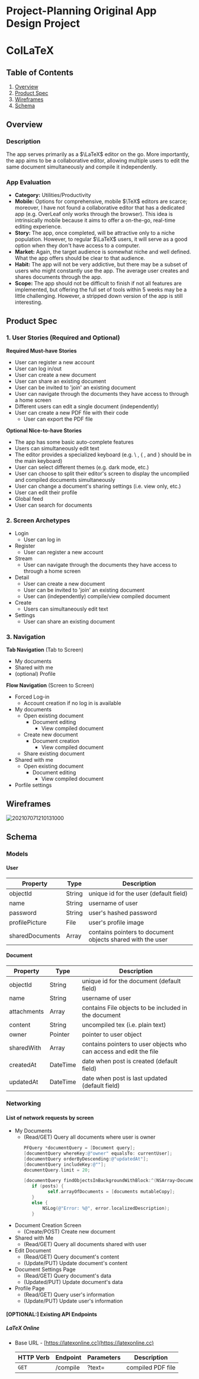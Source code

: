 Project-Planning
Original App Design Project
===

# ColLaTeX

## Table of Contents
1. [Overview](#Overview)
1. [Product Spec](#Product-Spec)
1. [Wireframes](#Wireframes)
2. [Schema](#Schema)

## Overview
### Description
The app serves primarily as a $\LaTeX$ editor on the go. More importantly, the app aims to be a collaborative editor, allowing multiple users to edit the same document simultaneously and compile it independently.

### App Evaluation
- **Category:** Utilities/Productivity
- **Mobile:** Options for comprehensive, mobile $\TeX$ editors are scarce; moreover, I have not found a collaborative editor that has a dedicated app (e.g. OverLeaf only works through the browser). This idea is intrinsically mobile because it aims to offer a on-the-go, real-time editing experience.
- **Story:** The app, once completed, will be attractive only to a niche population. However, to regular $\LaTeX$ users, it will serve as a good option when they don't have access to a computer.
- **Market:** Again, the target audience is somewhat niche and well defined. What the app offers should be clear to that audience.
- **Habit:** The app will not be very addictive, but there may be a subset of users who might constantly use the app. The average user creates and shares documents through the app.
- **Scope:** The app should not be difficult to finish if not all features are implemented, but offering the full set of tools within 5 weeks may be a little challenging. However, a stripped down version of the app is still interesting.

## Product Spec

### 1. User Stories (Required and Optional)

**Required Must-have Stories**

* User can register a new account
* User can log in/out
* User can create a new document
* User can share an existing document
* User can be invited to 'join' an existing document
* User can navigate through the documents they have access to through a home screen
* Different users can edit a single document (independently)
* User can create a new PDF file with their code
    * User can export the PDF file

**Optional Nice-to-have Stories**

* The app has some basic auto-complete features
* Users can simultaneously edit text
* The editor provides a specialized keyboard (e.g. \\ , { , and } should be in the main keyboard)
* User can select different themes (e.g. dark mode, etc.)
* User can choose to split their editor's screen to display the uncomplied and compiled documents simultaneously
* User can change a document's sharing settings (i.e. view only, etc.)
* User can edit their profile
* Global feed
* User can search for documents

### 2. Screen Archetypes

* Login 
    * User can log in
* Register
   * User can register a new account
* Stream
    * User can navigate through the documents they have access to through a home screen
* Detail
    * User can create a new document
    * User can be invited to 'join' an existing document
    * User can (independently) compile/view compiled document
* Create 
    * Users can simultaneously edit text
* Settings 
    * User can share an existing document

### 3. Navigation

**Tab Navigation** (Tab to Screen)

* My documents
* Shared with me
* (optional) Profile

**Flow Navigation** (Screen to Screen)

* Forced Log-in 
    * Account creation if no log in is available
* My documents
    * Open existing document
        * Document editing
            * View compiled document
    * Create new document
        * Document creation
            * View compiled document
    * Share existing document
* Shared with me
    * Open existing document
        * Document editing
            * View compiled document
* Porfile settings

## Wireframes
![202107071210131000](https://user-images.githubusercontent.com/73599216/124794199-c3ae7200-df1c-11eb-936c-13f54a682cb9.jpg)


<!-- ### [BONUS] Digital Wireframes & Mockups

### [BONUS] Interactive Prototype
 -->
## Schema 
### Models
#### User

   | Property        | Type     | Description |
   | -------------   | -------- | ------------|
   | objectId        | String   | unique id for the user (default field) |
   | name            | String   | username of user |
   | password        | String   | user's hashed password |
   | profilePicture  | File     | user's profile image |
   | sharedDocuments | Array    | contains pointers to document objects shared with the user |
#### Document

   | Property        | Type     | Description |
   | -------------   | -------- | ------------|
   | objectId        | String   | unique id for the document (default field) |
   | name            | String   | username of user |
   | attachments     | Array    | contains File objects to be included in the document |
   | content         | String   | uncompiled tex (i.e. plain text) |
   | owner           | Pointer  | pointer to user object |
   | sharedWith      | Array    | contains pointers to user objects who can access and edit the file |
   | createdAt       | DateTime | date when post is created (default field) |
   | updatedAt       | DateTime | date when post is last updated (default field) |
### Networking
#### List of network requests by screen
   - My Documents
      - (Read/GET) Query all documents where user is owner
         ```objective-c
         PFQuery *documentQuery = [Document query];
         [documentQuery whereKey:@"owner" equalsTo: currentUser];
         [documentQuery orderByDescending:@"updatedAt"];
         [documentQuery includeKey:@""];
         documentQuery.limit = 20;

         [documentQuery findObjectsInBackgroundWithBlock:^(NSArray<Document *> * _Nullable documents, NSError * _Nullable error) {
            if (posts) {
                  self.arrayOfDocuments = [documents mutableCopy];
            }
            else {
                NSLog(@"Error: %@", error.localizedDescription);
            }
         ```
   - Document Creation Screen
      - (Create/POST) Create new document
   - Shared with Me
      - (Read/GET) Query all documents shared with user
   - Edit Document
      - (Read/GET) Query document's content
      - (Update/PUT) Update document's content
   - Document Settings Page
      - (Read/GET) Query document's data
      - (Updated/PUT) Update document's data
   - Profile Page
      - (Read/GET) Query user's information
      - (Update/PUT) Update user's information
#### [OPTIONAL:] Existing API Endpoints
##### LaTeX Online
- Base URL - [https://latexonline.cc](https://latexonline.cc)

   HTTP Verb | Endpoint | Parameters | Description
   ----------|----------|------------|-------------------
    `GET`    | /compile | ?text=     | compiled PDF file
